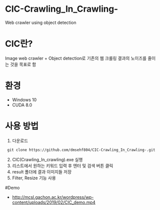 # CIC-Crawling_In_Crawling-
Web crawler using object detection

# CIC란?
Image web crawler + Object detection로 기존의 웹 크롤링 결과의 노이즈를 줄이는 것을 목표로 함 

# 환경
* Windows 10
* CUDA 8.0

# 사용 방법
1. 다운로드 
<pre><code> git clone https://github.com/dmsehf804/CIC-Crawling_In_Crawling-.git</code></pre>
2. CIC(Crawling_In_crawling).exe 실행
3. 리스트에서 원하는 키워드 입력 후 엔터 및 검색 버튼 클릭
4. result 폴더에 결과 이미지들 저장 
5. Filter, Resize 기능 사용

#Demo
* http://mcsl.gachon.ac.kr/wordpress/wp-content/uploads/2019/02/CIC_demo.mp4
